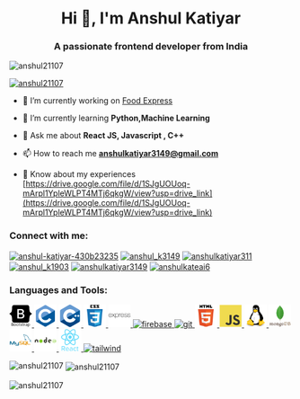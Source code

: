 <h1 align="center">Hi 👋, I'm Anshul Katiyar</h1>
<h3 align="center">A passionate frontend developer from India</h3>

<p align="left"> <img src="https://komarev.com/ghpvc/?username=anshul21107&label=Profile%20views&color=0e75b6&style=flat" alt="anshul21107" /> </p>

<p align="left"> <a href="https://github.com/ryo-ma/github-profile-trophy"><img src="https://github-profile-trophy.vercel.app/?username=anshul21107" alt="anshul21107" /></a> </p>

- 🔭 I’m currently working on [Food Express](https://github.com/Anshul21107/Food-ordering-website)

- 🌱 I’m currently learning **Python,Machine Learning**

- 💬 Ask me about **React JS, Javascript , C++**

- 📫 How to reach me **anshulkatiyar3149@gmail.com**

- 📄 Know about my experiences [https://drive.google.com/file/d/1SJgUOUoq-mArpl1YpleWLPT4MTj6qkgW/view?usp=drive_link](https://drive.google.com/file/d/1SJgUOUoq-mArpl1YpleWLPT4MTj6qkgW/view?usp=drive_link)

<h3 align="left">Connect with me:</h3>
<p align="left">
<a href="https://linkedin.com/in/anshul-katiyar-430b23235" target="blank"><img align="center" src="https://raw.githubusercontent.com/rahuldkjain/github-profile-readme-generator/master/src/images/icons/Social/linked-in-alt.svg" alt="anshul-katiyar-430b23235" height="30" width="40" /></a>
<a href="https://www.codechef.com/users/anshul_k3149" target="blank"><img align="center" src="https://cdn.jsdelivr.net/npm/simple-icons@3.1.0/icons/codechef.svg" alt="anshul_k3149" height="30" width="40" /></a>
<a href="https://www.hackerrank.com/anshulkatiyar311" target="blank"><img align="center" src="https://raw.githubusercontent.com/rahuldkjain/github-profile-readme-generator/master/src/images/icons/Social/hackerrank.svg" alt="anshulkatiyar311" height="30" width="40" /></a>
<a href="https://codeforces.com/profile/anshul_k1903" target="blank"><img align="center" src="https://raw.githubusercontent.com/rahuldkjain/github-profile-readme-generator/master/src/images/icons/Social/codeforces.svg" alt="anshul_k1903" height="30" width="40" /></a>
<a href="https://www.leetcode.com/anshulkatiyar3149" target="blank"><img align="center" src="https://raw.githubusercontent.com/rahuldkjain/github-profile-readme-generator/master/src/images/icons/Social/leet-code.svg" alt="anshulkatiyar3149" height="30" width="40" /></a>
<a href="https://auth.geeksforgeeks.org/user/anshulkateai6" target="blank"><img align="center" src="https://raw.githubusercontent.com/rahuldkjain/github-profile-readme-generator/master/src/images/icons/Social/geeks-for-geeks.svg" alt="anshulkateai6" height="30" width="40" /></a>
</p>

<h3 align="left">Languages and Tools:</h3>
<p align="left"> <a href="https://getbootstrap.com" target="_blank" rel="noreferrer"> <img src="https://raw.githubusercontent.com/devicons/devicon/master/icons/bootstrap/bootstrap-plain-wordmark.svg" alt="bootstrap" width="40" height="40"/> </a> <a href="https://www.cprogramming.com/" target="_blank" rel="noreferrer"> <img src="https://raw.githubusercontent.com/devicons/devicon/master/icons/c/c-original.svg" alt="c" width="40" height="40"/> </a> <a href="https://www.w3schools.com/cpp/" target="_blank" rel="noreferrer"> <img src="https://raw.githubusercontent.com/devicons/devicon/master/icons/cplusplus/cplusplus-original.svg" alt="cplusplus" width="40" height="40"/> </a> <a href="https://www.w3schools.com/css/" target="_blank" rel="noreferrer"> <img src="https://raw.githubusercontent.com/devicons/devicon/master/icons/css3/css3-original-wordmark.svg" alt="css3" width="40" height="40"/> </a> <a href="https://expressjs.com" target="_blank" rel="noreferrer"> <img src="https://raw.githubusercontent.com/devicons/devicon/master/icons/express/express-original-wordmark.svg" alt="express" width="40" height="40"/> </a> <a href="https://firebase.google.com/" target="_blank" rel="noreferrer"> <img src="https://www.vectorlogo.zone/logos/firebase/firebase-icon.svg" alt="firebase" width="40" height="40"/> </a> <a href="https://git-scm.com/" target="_blank" rel="noreferrer"> <img src="https://www.vectorlogo.zone/logos/git-scm/git-scm-icon.svg" alt="git" width="40" height="40"/> </a> <a href="https://www.w3.org/html/" target="_blank" rel="noreferrer"> <img src="https://raw.githubusercontent.com/devicons/devicon/master/icons/html5/html5-original-wordmark.svg" alt="html5" width="40" height="40"/> </a> <a href="https://developer.mozilla.org/en-US/docs/Web/JavaScript" target="_blank" rel="noreferrer"> <img src="https://raw.githubusercontent.com/devicons/devicon/master/icons/javascript/javascript-original.svg" alt="javascript" width="40" height="40"/> </a> <a href="https://www.linux.org/" target="_blank" rel="noreferrer"> <img src="https://raw.githubusercontent.com/devicons/devicon/master/icons/linux/linux-original.svg" alt="linux" width="40" height="40"/> </a> <a href="https://www.mongodb.com/" target="_blank" rel="noreferrer"> <img src="https://raw.githubusercontent.com/devicons/devicon/master/icons/mongodb/mongodb-original-wordmark.svg" alt="mongodb" width="40" height="40"/> </a> <a href="https://www.mysql.com/" target="_blank" rel="noreferrer"> <img src="https://raw.githubusercontent.com/devicons/devicon/master/icons/mysql/mysql-original-wordmark.svg" alt="mysql" width="40" height="40"/> </a> <a href="https://nodejs.org" target="_blank" rel="noreferrer"> <img src="https://raw.githubusercontent.com/devicons/devicon/master/icons/nodejs/nodejs-original-wordmark.svg" alt="nodejs" width="40" height="40"/> </a> <a href="https://reactjs.org/" target="_blank" rel="noreferrer"> <img src="https://raw.githubusercontent.com/devicons/devicon/master/icons/react/react-original-wordmark.svg" alt="react" width="40" height="40"/> </a> <a href="https://tailwindcss.com/" target="_blank" rel="noreferrer"> <img src="https://www.vectorlogo.zone/logos/tailwindcss/tailwindcss-icon.svg" alt="tailwind" width="40" height="40"/> </a> </p>

<p><img align="left" src="https://github-readme-stats.vercel.app/api/top-langs?username=anshul21107&show_icons=true&locale=en&layout=compact" alt="anshul21107" /></p>

<p>&nbsp;<img align="center" src="https://github-readme-stats.vercel.app/api?username=anshul21107&show_icons=true&locale=en" alt="anshul21107" /></p>

<p><img align="center" src="https://github-readme-streak-stats.herokuapp.com/?user=anshul21107&" alt="anshul21107" /></p>
